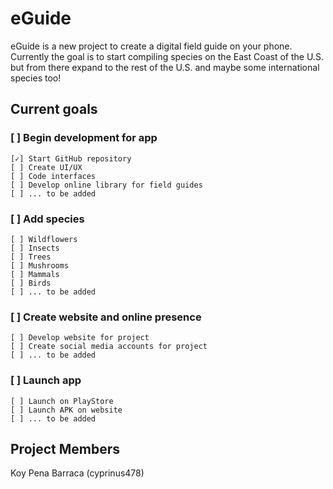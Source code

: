 #  eGuide
eGuide is a new project to create a digital field guide on your phone. Currently the goal is to start compiling species on the East Coast of the U.S. but from there expand to the rest of the U.S. and maybe some international species too!

## Current goals
### [ ] Begin development for app
    [✓] Start GitHub repository
    [ ] Create UI/UX
    [ ] Code interfaces
    [ ] Develop online library for field guides
    [ ] ... to be added

### [ ] Add species
    [ ] Wildflowers
    [ ] Insects
    [ ] Trees
    [ ] Mushrooms
    [ ] Mammals
    [ ] Birds
    [ ] ... to be added

### [ ] Create website and online presence
    [ ] Develop website for project
    [ ] Create social media accounts for project
    [ ] ... to be added

### [ ] Launch app
    [ ] Launch on PlayStore
    [ ] Launch APK on website
    [ ] ... to be added

## Project Members
Koy Pena Barraca (cyprinus478)
